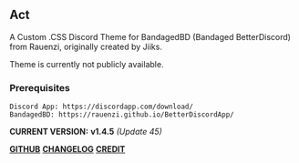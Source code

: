 ## Act

A Custom .CSS Discord Theme for BandagedBD (Bandaged BetterDiscord) from Rauenzi, originally created by Jiiks.

Theme is currently not publicly available.

### Prerequisites
```
Discord App: https://discordapp.com/download/
BandagedBD: https://rauenzi.github.io/BetterDiscordApp/
```

__CURRENT VERSION:__ **v1.4.5** *(Update 45)*

**[GITHUB](https://github.com/Actarr/Act/)** 
**[CHANGELOG](https://actarr.github.io/Act/text/changelog.txt)** 
**[CREDIT](https://actarr.github.io/Act/text/credit.txt)**


